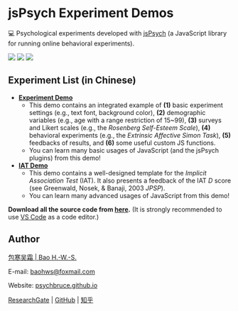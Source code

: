 <base target="_blank">

# jsPsych Experiment Demos

💻 Psychological experiments developed with [jsPsych](https://www.jspsych.org) (a JavaScript library for running online behavioral experiments).

![](https://img.shields.io/badge/Language-JavaScript-success)
![](https://img.shields.io/github/license/psychbruce/jspsych?label=License&color=success)
[![](https://img.shields.io/github/stars/psychbruce/jspsych?style=social)](https://github.com/psychbruce/jspsych/stargazers)


## Experiment List (in Chinese)

- [**Experiment Demo**](https://psychbruce.github.io/jspsych/exp_demo/experiment)
  + This demo contains an integrated example of **(1)** basic experiment settings (e.g., text font, background color), **(2)** demographic variables (e.g., age with a range restriction of 15~99), **(3)** surveys and Likert scales (e.g., the *Rosenberg Self-Esteem Scale*), **(4)** behavioral experiments (e.g., the *Extrinsic Affective Simon Task*), **(5)** feedbacks of results, and **(6)** some useful custom JS functions.
  + You can learn many basic usages of JavaScript (and the jsPsych plugins) from this demo!
- [**IAT Demo**](https://psychbruce.github.io/jspsych/iat_demo)
  + This demo contains a well-designed template for the *Implicit Association Test* (IAT). It also presents a feedback of the IAT *D* score (see Greenwald, Nosek, & Banaji, 2003 *JPSP*).
  + You can learn many advanced usages of JavaScript from this demo!

**Download all the source code from [here](https://github.com/psychbruce/jspsych/archive/master.zip).**
(It is strongly recommended to use [VS Code](https://code.visualstudio.com) as a code editor.)


## Author

[包寒吴霜 \| Bao H.-W.-S.](https://psychbruce.github.io)

E-mail: [baohws@foxmail.com](mailto:baohws@foxmail.com)

Website: [psychbruce.github.io](https://psychbruce.github.io)

[ResearchGate](https://www.researchgate.net/profile/Han_Wu_Shuang_Bao) |
[GitHub](https://github.com/psychbruce) |
[知乎](https://www.zhihu.com/people/psychbruce)
